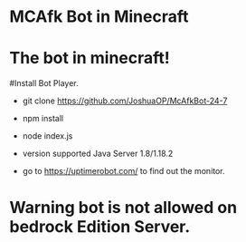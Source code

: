 # MCAfk Bot in Minecraft 
<h1>The bot in minecraft!</h1>

#Install Bot Player. 

 - git clone https://github.com/JoshuaOP/McAfkBot-24-7

 - npm install

 - node index.js

 - version supported Java Server 1.8/1.18.2
   
 - go to https://uptimerobot.com/ to find out the monitor.
<h1>Warning bot is not allowed on bedrock Edition 
Server.</h1>
